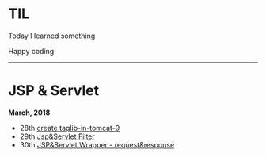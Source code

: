 # TIL
Today I learned something

Happy coding.

***

# JSP & Servlet 
**March, 2018**

- 28th [create taglib-in-tomcat-9](https://github.com/lee1707/TIL/blob/master/java/web/taglib-in-tomcat-9.md)
- 29th [Jsp&Servlet Filter](https://github.com/lee1707/TIL/blob/master/java/web/Jsp%26Servlet%20Filter%20and%20Wrapper.md)
- 30th [JSP&Servlet Wrapper - request&response](https://github.com/lee1707/TIL/blob/master/java/web/Jsp%26Servlet%20Wrapper%20-%20request%26response.md)


